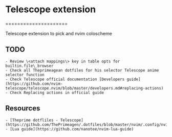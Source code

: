 # Telescope extension

=====================

Telescope extension to pick and nvim coloscheme

## TODO

    - Review \<attach mappings\> key in table opts for builtin.file\_browser
    - Check all Theprimeagean dotfiles for his selector Telescope anime selector function
    - Check Telescope official documentation [Developers guide](https://github.com/nvim-telescope/telescope.nvim/blob/master/developers.md#replacing-actions)
    - Check Replacing actions in official guide

## Resources

    - [Theprime dotfliles - Telescope](https://github.com/ThePrimeagen/.dotfiles/blob/master/nvim/.config/nvim/lua/theprimeagen/telescope.lua)
    - [Lua guide](https://github.com/nanotee/nvim-lua-guide)
